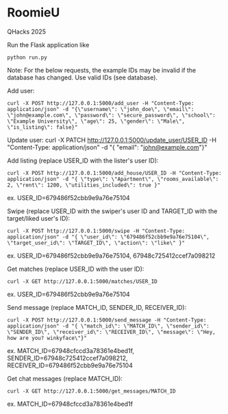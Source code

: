# RoomieU
QHacks 2025

Run the Flask application like
```
python run.py
```

Note: For the below requests, the example IDs may be invalid if the database has changed. Use valid IDs (see database).

Add user:
```
curl -X POST http://127.0.0.1:5000/add_user -H "Content-Type: application/json" -d "{\"username\": \"john_doe\", \"email\": \"john@example.com\", \"password\": \"secure_password\", \"school\": \"Example University\", \"age\": 25, \"gender\": \"Male\", \"is_listing\": false}"
```

Update user:
curl -X PATCH http://127.0.0.1:5000/update_user/USER_ID -H "Content-Type: application/json" -d "{ \"email\": \"john@example.com\"}"

Add listing (replace USER_ID with the lister's user ID):
```
curl -X POST http://127.0.0.1:5000/add_house/USER_ID -H "Content-Type: application/json" -d "{ \"type\": \"Apartment\", \"rooms_available\": 2, \"rent\": 1200, \"utilities_included\": true }"
```
ex. USER_ID=679486f52cbb9e9a76e75104

Swipe (replace USER_ID with the swiper's user ID and TARGET_ID with the target/liked user's ID):
```
curl -X POST http://127.0.0.1:5000/swipe -H "Content-Type: application/json" -d "{ \"user_id\": \"679486f52cbb9e9a76e75104\", \"target_user_id\": \"TARGET_ID\", \"action\": \"like\" }"
```
ex. USER_ID=679486f52cbb9e9a76e75104, 67948c725412ccef7a098212

Get matches (replace USER_ID with the user ID):
```
curl -X GET http://127.0.0.1:5000/matches/USER_ID
```
ex. USER_ID=679486f52cbb9e9a76e75104

Send message (replace MATCH_ID, SENDER_ID, RECEIVER_ID):
```
curl -X POST http://127.0.0.1:5000/send_message -H "Content-Type: application/json" -d "{ \"match_id\": \"MATCH_ID\", \"sender_id\": \"SENDER_ID\", \"receiver_id\": \"RECEIVER_ID\", \"message\": \"Hey, how are you? winkyface\"}"
```
ex. MATCH_ID=67948cfccd3a78361e4bed1f, SENDER_ID=67948c725412ccef7a098212, RECEIVER_ID=679486f52cbb9e9a76e75104

Get chat messages (replace MATCH_ID):
```
curl -X GET http://127.0.0.1:5000/get_messages/MATCH_ID
```
ex. MATCH_ID=67948cfccd3a78361e4bed1f
